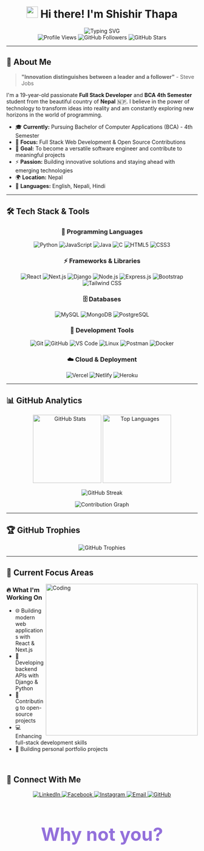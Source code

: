 <h1 align="center">
  <img src="https://raw.githubusercontent.com/MartinHeinz/MartinHeinz/master/wave.gif" width="30px"> 
  Hi there! I'm Shishir Thapa
</h1>

<div align="center">
  <img src="https://readme-typing-svg.herokuapp.com?font=Fira+Code&size=22&duration=3000&pause=1000&color=9370DB&center=true&vCenter=true&width=600&lines=Full+Stack+Developer;BCA+4th+Semester+Student;Passionate+Problem+Solver;Open+Source+Enthusiast;Always+Learning+New+Technologies" alt="Typing SVG" />
</div>

<div align="center">
  <img src="https://komarev.com/ghpvc/?username=shishir-414&label=Profile%20Views&color=blueviolet&style=for-the-badge" alt="Profile Views" />
  <img src="https://img.shields.io/github/followers/shishir-414?label=Followers&style=for-the-badge&color=blue" alt="GitHub Followers" />
  <img src="https://img.shields.io/github/stars/shishir-414?label=Stars&style=for-the-badge&color=yellow" alt="GitHub Stars" />
</div>

---

## 🎯 About Me

> **"Innovation distinguishes between a leader and a follower"** - Steve Jobs

I'm a 19-year-old passionate **Full Stack Developer** and **BCA 4th Semester** student from the beautiful country of **Nepal** 🇳🇵. I believe in the power of technology to transform ideas into reality and am constantly exploring new horizons in the world of programming.

- 🎓 **Currently:** Pursuing Bachelor of Computer Applications (BCA) - 4th Semester
- 💼 **Focus:** Full Stack Web Development & Open Source Contributions
- 🎯 **Goal:** To become a versatile software engineer and contribute to meaningful projects
- ⚡ **Passion:** Building innovative solutions and staying ahead with emerging technologies
- 🌍 **Location:** Nepal
- 💬 **Languages:** English, Nepali, Hindi

---

## 🛠️ Tech Stack & Tools

<div align="center">

### 🚀 Programming Languages
![Python](https://img.shields.io/badge/Python-3776AB?style=for-the-badge&logo=python&logoColor=white)
![JavaScript](https://img.shields.io/badge/JavaScript-F7DF1E?style=for-the-badge&logo=javascript&logoColor=black)
![Java](https://img.shields.io/badge/Java-ED8B00?style=for-the-badge&logo=java&logoColor=white)
![C](https://img.shields.io/badge/C-00599C?style=for-the-badge&logo=c&logoColor=white)
![HTML5](https://img.shields.io/badge/HTML5-E34F26?style=for-the-badge&logo=html5&logoColor=white)
![CSS3](https://img.shields.io/badge/CSS3-1572B6?style=for-the-badge&logo=css3&logoColor=white)

### ⚡ Frameworks & Libraries
![React](https://img.shields.io/badge/React-20232A?style=for-the-badge&logo=react&logoColor=61DAFB)
![Next.js](https://img.shields.io/badge/Next.js-000000?style=for-the-badge&logo=nextdotjs&logoColor=white)
![Django](https://img.shields.io/badge/Django-092E20?style=for-the-badge&logo=django&logoColor=white)
![Node.js](https://img.shields.io/badge/Node.js-43853D?style=for-the-badge&logo=node.js&logoColor=white)
![Express.js](https://img.shields.io/badge/Express.js-404D59?style=for-the-badge&logo=express&logoColor=white)
![Bootstrap](https://img.shields.io/badge/Bootstrap-563D7C?style=for-the-badge&logo=bootstrap&logoColor=white)
![Tailwind CSS](https://img.shields.io/badge/Tailwind_CSS-38B2AC?style=for-the-badge&logo=tailwind-css&logoColor=white)

### 🗄️ Databases
![MySQL](https://img.shields.io/badge/MySQL-00000F?style=for-the-badge&logo=mysql&logoColor=white)
![MongoDB](https://img.shields.io/badge/MongoDB-4EA94B?style=for-the-badge&logo=mongodb&logoColor=white)
![PostgreSQL](https://img.shields.io/badge/PostgreSQL-316192?style=for-the-badge&logo=postgresql&logoColor=white)

### 🔧 Development Tools
![Git](https://img.shields.io/badge/Git-F05032?style=for-the-badge&logo=git&logoColor=white)
![GitHub](https://img.shields.io/badge/GitHub-100000?style=for-the-badge&logo=github&logoColor=white)
![VS Code](https://img.shields.io/badge/VS_Code-007ACC?style=for-the-badge&logo=visual-studio-code&logoColor=white)
![Linux](https://img.shields.io/badge/Linux-FCC624?style=for-the-badge&logo=linux&logoColor=black)
![Postman](https://img.shields.io/badge/Postman-FF6C37?style=for-the-badge&logo=postman&logoColor=white)
![Docker](https://img.shields.io/badge/Docker-2496ED?style=for-the-badge&logo=docker&logoColor=white)

### ☁️ Cloud & Deployment
![Vercel](https://img.shields.io/badge/Vercel-000000?style=for-the-badge&logo=vercel&logoColor=white)
![Netlify](https://img.shields.io/badge/Netlify-00C7B7?style=for-the-badge&logo=netlify&logoColor=white)
![Heroku](https://img.shields.io/badge/Heroku-430098?style=for-the-badge&logo=heroku&logoColor=white)

</div>

---

## 📊 GitHub Analytics

<p align="center">
  <img src="https://github-readme-stats.vercel.app/api?username=shishir-414&show_icons=true&theme=radical&hide_border=true&count_private=true&include_all_commits=true" height="180" alt="GitHub Stats" />
  <img src="https://github-readme-stats.vercel.app/api/top-langs?username=shishir-414&layout=compact&theme=radical&hide_border=true&langs_count=8&card_width=300" height="180" alt="Top Languages" />
</p>

<p align="center">
  <img src="https://github-readme-streak-stats.herokuapp.com/?user=shishir-414&theme=radical&hide_border=true" alt="GitHub Streak" />
</p>

<p align="center">
  <img src="https://github-readme-activity-graph.vercel.app/graph?username=shishir-414&theme=react-dark&hide_border=true&area=true" alt="Contribution Graph" />
</p>

---

## 🏆 GitHub Trophies

<p align="center">
  <img src="https://github-profile-trophy.vercel.app/?username=shishir-414&theme=radical&no-frame=true&no-bg=false&margin-w=4&row=2&column=4" alt="GitHub Trophies" />
</p>

---

## 🎯 Current Focus Areas

<img align="right" alt="Coding" width="400" src="https://mir-s3-cdn-cf.behance.net/project_modules/hd/06f21a161921919.63cd7887d0a70.gif">

### 🔥 What I'm Working On
- 🌐 Building modern web applications with React & Next.js
- 🐍 Developing backend APIs with Django & Python  
- 🚀 Contributing to open-source projects
- 💻 Enhancing full-stack development skills
- 🎯 Building personal portfolio projects


<br>

## 🤝 Connect With Me

<div align="center">
  <a href="https://linkedin.com/in/shishir thapa" target="_blank">
    <img src="https://img.shields.io/badge/LinkedIn-0077B5?style=for-the-badge&logo=linkedin&logoColor=white" alt="LinkedIn" />
  </a>
  <a href="https://fb.com/shishir thapa" target="_blank">
    <img src="https://img.shields.io/badge/Facebook-1877F2?style=for-the-badge&logo=facebook&logoColor=white" alt="Facebook" />
  </a>
  <a href="https://instagram.com/shishir_414" target="_blank">
    <img src="https://img.shields.io/badge/Instagram-E4405F?style=for-the-badge&logo=instagram&logoColor=white" alt="Instagram" />
  </a>
  <a href="mailto:shishirthapaqw24@gmail.com">
    <img src="https://img.shields.io/badge/Email-D14836?style=for-the-badge&logo=gmail&logoColor=white" alt="Email" />
  </a>
  <a href="https://github.com/shishir-414" target="_blank">
    <img src="https://img.shields.io/badge/GitHub-100000?style=for-the-badge&logo=github&logoColor=white" alt="GitHub" />
  </a>
</div>


<div align="center">
  <h2 style="font-size: 48px; font-weight: bold; color: #9370DB;">Why not you?</h2>
</div>


